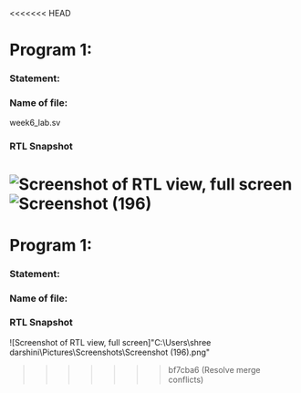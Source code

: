<<<<<<< HEAD
# Program 1: 
### Statement: <Enter the program statement>

### Name of file:
 week6_lab.sv

### RTL Snapshot
![Screenshot of RTL view, full screen]()![Screenshot (196)](https://github.com/user-attachments/assets/a7ab0b86-8bfe-4f56-96a2-19cb8fbb846e)
=======
# Program 1: 
### Statement: <Enter the program statement>

### Name of file:
<Enter the name of the file>

### RTL Snapshot
![Screenshot of RTL view, full screen]"C:\Users\shree darshini\Pictures\Screenshots\Screenshot (196).png"
>>>>>>> bf7cba6 (Resolve merge conflicts)
